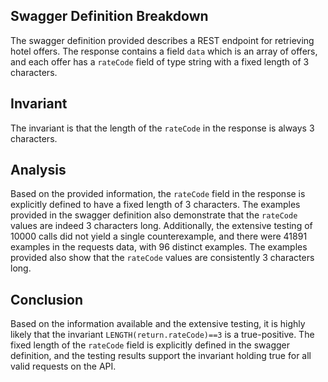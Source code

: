 ## Swagger Definition Breakdown
The swagger definition provided describes a REST endpoint for retrieving hotel offers. The response contains a field `data` which is an array of offers, and each offer has a `rateCode` field of type string with a fixed length of 3 characters.

## Invariant
The invariant is that the length of the `rateCode` in the response is always 3 characters.

## Analysis
Based on the provided information, the `rateCode` field in the response is explicitly defined to have a fixed length of 3 characters. The examples provided in the swagger definition also demonstrate that the `rateCode` values are indeed 3 characters long. Additionally, the extensive testing of 10000 calls did not yield a single counterexample, and there were 41891 examples in the requests data, with 96 distinct examples. The examples provided also show that the `rateCode` values are consistently 3 characters long.

## Conclusion
Based on the information available and the extensive testing, it is highly likely that the invariant `LENGTH(return.rateCode)==3` is a true-positive. The fixed length of the `rateCode` field is explicitly defined in the swagger definition, and the testing results support the invariant holding true for all valid requests on the API.
